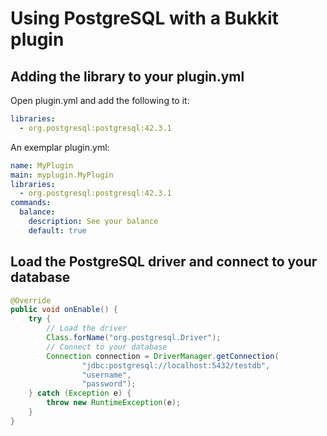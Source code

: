 # Using PostgreSQL with a Bukkit plugin

## Adding the library to your plugin.yml

Open plugin.yml and add the following to it:

```yml
libraries:
  - org.postgresql:postgresql:42.3.1
```

An exemplar plugin.yml:

```yml
name: MyPlugin
main: myplugin.MyPlugin
libraries:
  - org.postgresql:postgresql:42.3.1
commands:
  balance:
    description: See your balance
    default: true
```

## Load the PostgreSQL driver and connect to your database

```java
@Override
public void onEnable() {
    try {
        // Load the driver
        Class.forName("org.postgresql.Driver");
        // Connect to your database
        Connection connection = DriverManager.getConnection(
                "jdbc:postgresql://localhost:5432/testdb",
                "username",
                "password");
    } catch (Exception e) {
        throw new RuntimeException(e);
    }
}
```